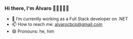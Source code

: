 ### Hi there, I'm Álvaro 👋🏼👨🏻‍💻

<!--
**alvarocbcp/alvarocbcp** is a ✨ _special_ ✨ repository because its `README.md` (this file) appears on your GitHub profile.

Here are some ideas to get you started:
-->
- 🔭 I’m currently working as a Full Stack developer on .NET
- 📫 How to reach me: alvarocbcp@gmail.com
- 😄 Pronouns: he, him
<!-- - 🌱 I’m currently learning ... -->
<!-- - 👯 I’m looking to collaborate on ... -->
<!-- - 🤔 I’m looking for help with ... -->
<!-- - 💬 Ask me about ... -->
<!-- - ⚡ Fun fact: ... -->
